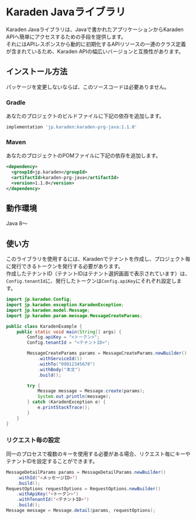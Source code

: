 # Karaden Javaライブラリ
Karaden Javaライブラリは、Javaで書かれたアプリケーションからKaraden APIへ簡単にアクセスするための手段を提供します。<br />
それにはAPIレスポンスから動的に初期化するAPIリソースの一連のクラス定義が含まれているため、Karaden APIの幅広いバージョンと互換性があります。
## インストール方法
パッケージを変更しないならば、このソースコードは必要ありません。
### Gradle
あなたのプロジェクトのビルドファイルに下記の依存を追加します。
```groovy
implementation 'jp.karaden:karaden-prg-java:1.1.0'
```
### Maven
あなたのプロジェクトのPOMファイルに下記の依存を追加します。
```xml
<dependency>
  <groupId>jp.karaden</groupId>
  <artifactId>karaden-prg-java</artifactId>
  <version>1.1.0</version>
</dependency>
```
## 動作環境
Java 8～
## 使い方
このライブラリを使用するには、Karadenでテナントを作成し、プロジェクト毎に発行できるトークンを発行する必要があります。<br />
作成したテナントID（テナントIDはテナント選択画面で表示されています）は、`Config.tenantId`に、発行したトークンは`Config.apiKey`にそれぞれ設定します。
```java
import jp.karaden.Config;
import jp.karaden.exception.KaradenException;
import jp.karaden.model.Message;
import jp.karaden.param.message.MessageCreateParams;

public class KaradenExample {
    public static void main(String[] args) {
        Config.apiKey = "<トークン>";
        Config.tenantId = "<テナントID>";

        MessageCreateParams params = MessageCreateParams.newBuilder()
            .withServiceId(1)
            .withTo("09012345678")
            .withBody("本文")
            .build();

        try {
            Message message = Message.create(params);
            System.out.println(message);
        } catch (KaradenException e) {
            e.printStackTrace();
        }
    }
}
```
### リクエスト毎の設定
同一のプロセスで複数のキーを使用する必要がある場合、リクエスト毎にキーやテナントIDを設定することができます。
```java
MessageDetailParams params = MessageDetailParams.newBuilder()
    .withId('<メッセージID>')
    .build();
RequestOptions requestOptions = RequestOptions.newBuilder()
    .withApiKey('<トークン>')
    .withTenantId('<テナントID>')
    .build();
Message message = Message.detail(params, requestOptions);
```
